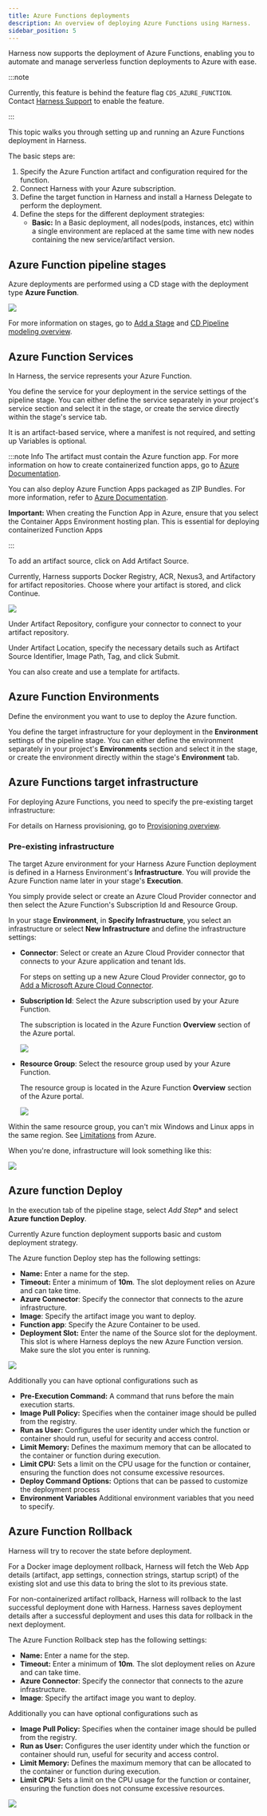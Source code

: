 ```yaml
---
title: Azure Functions deployments
description: An overview of deploying Azure Functions using Harness.
sidebar_position: 5
---
```


Harness now supports the deployment of Azure Functions, enabling you to automate and manage serverless function deployments to Azure with ease. 

:::note

Currently, this feature is behind the feature flag `CDS_AZURE_FUNCTION`. Contact [Harness Support](mailto:support@harness.io) to enable the feature.

:::

This topic walks you through setting up and running an Azure Functions deployment in Harness.

The basic steps are:

1. Specify the Azure Function artifact and configuration required for the function.
2. Connect Harness with your Azure subscription.
3. Define the target function in Harness and install a Harness Delegate to perform the deployment.
4. Define the steps for the different deployment strategies:
	- **Basic:** In a Basic deployment, all nodes(pods, instances, etc) within a single environment are replaced at the same time with new nodes containing the new service/artifact version.

## Azure Function pipeline stages

Azure deployments are performed using a CD stage with the deployment type **Azure Function**.

![](static/azure-functions-1.png)

For more information on stages, go to [Add a Stage](/docs/platform/pipelines/add-a-stage) and [CD Pipeline modeling overview](/docs/continuous-delivery/get-started/cd-pipeline-modeling-overview).

## Azure Function Services

In Harness, the service represents your Azure Function.

You define the service for your deployment in the service settings of the pipeline stage. You can either define the service separately in your project's service section and select it in the stage, or create the service directly within the stage's service tab.

It is an artifact-based service, where a manifest is not required, and setting up Variables is optional.

:::note Info
The artifact must contain the Azure function app. For more information on how to create containerized function apps, go to [Azure Documentation](https://learn.microsoft.com/en-us/azure/azure-functions/functions-how-to-custom-container?tabs=core-tools%2Cacr%2Cazure-cli2%2Cazure-cli&pivots=azure-functions).

You can also deploy Azure Function Apps packaged as ZIP Bundles. For more information, refer to [Azure Documentation](https://learn.microsoft.com/en-us/azure/azure-functions/functions-deployment-technologies?tabs=windows#zip-deploy).

**Important:** When creating the Function App in Azure, ensure that you select the Container Apps Environment hosting plan. This is essential for deploying containerized Function Apps

:::

To add an artifact source, click on Add Artifact Source.

Currently, Harness supports Docker Registry, ACR, Nexus3, and Artifactory for artifact repositories. Choose where your artifact is stored, and click Continue.

![](static/azure-functions-2.png)

Under Artifact Repository, configure your connector to connect to your artifact repository.

Under Artifact Location, specify the necessary details such as Artifact Source Identifier, Image Path, Tag, and click Submit.

You can also create and use a template for artifacts.

## Azure Function Environments 

Define the environment you want to use to deploy the Azure function.

You define the target infrastructure for your deployment in the **Environment** settings of the pipeline stage. You can either define the environment separately in your project's **Environments** section and select it in the stage, or create the environment directly within the stage's **Environment** tab.

## Azure Functions target infrastructure

For deploying Azure Functions, you need to specify the pre-existing target infrastructure:

For details on Harness provisioning, go to [Provisioning overview](/docs/continuous-delivery/cd-infrastructure/provisioning-overview).

### Pre-existing infrastructure

The target Azure environment for your Harness Azure Function deployment is defined in a Harness Environment's **Infrastructure**. You will provide the Azure Function name later in your stage's **Execution**.

You simply provide select or create an Azure Cloud Provider connector and then select the Azure Function's Subscription Id and Resource Group.

In your stage **Environment**, in **Specify Infrastructure**, you select an infrastructure or select **New Infrastructure** and define the infrastructure settings:

- **Connector**: Select or create an Azure Cloud Provider connector that connects to your Azure application and tenant Ids.

  For steps on setting up a new Azure Cloud Provider connector, go to [Add a Microsoft Azure Cloud Connector](/docs/platform/connectors/cloud-providers/add-a-microsoft-azure-connector).
- **Subscription Id**: Select the Azure subscription used by your Azure Function.
  
  The subscription is located in the Azure Function **Overview** section of the Azure portal.
  
  ![](static/azure-web-apps-tutorial-160.png)

- **Resource Group**: Select the resource group used by your Azure Function.
  
  The resource group is located in the Azure Function **Overview** section of the Azure portal.
  
  ![](static/azure-web-apps-tutorial-161.png)

Within the same resource group, you can't mix Windows and Linux apps in the same region. See [Limitations](https://docs.microsoft.com/en-us/azure/app-service/overview#limitations) from Azure.

When you're done, infrastructure will look something like this:

![](static/azure-functions-6.png)

## Azure function Deploy

In the execution tab of the pipeline stage, select *Add Step** and select **Azure function Deploy**.

Currently Azure function deployment supports basic and custom deployment strategy.

The Azure function Deploy step has the following settings:

 * **Name:** Enter a name for the step.
 * **Timeout:** Enter a minimum of **10m**. The slot deployment relies on Azure and can take time.
 * **Azure Connector**: Specify the connector that connects to the azure infrastructure.
 * **Image**: Specify the artifact image you want to deploy.
 * **Function app**: Specify the Azure Container to be used.
 * **Deployment Slot:** Enter the name of the Source slot for the deployment. This slot is where Harness deploys the new Azure Function version. Make sure the slot you enter is running.

![](static/azure-functions-5.png)

Additionally you can have optional configurations such as 
* **Pre-Execution Command:** A command that runs before the main execution starts.
* **Image Pull Policy:** Specifies when the container image should be pulled from the registry.
* **Run as User:** Configures the user identity under which the function or container should run, useful for security and access control.
* **Limit Memory:** Defines the maximum memory that can be allocated to the container or function during execution.
* **Limit CPU:** Sets a limit on the CPU usage for the function or container, ensuring the function does not consume excessive resources.
* **Deploy Command Options:** Options that can be passed to customize the deployment process
* **Environment Variables** Additional environment variables that you need to specify.

## Azure Function Rollback

Harness will try to recover the state before deployment.

For a Docker image deployment rollback, Harness will fetch the Web App details (artifact, app settings, connection strings, startup script) of the existing slot and use this data to bring the slot to its previous state.

For non-containerized artifact rollback, Harness will rollback to the last successful deployment done with Harness. Harness saves deployment details after a successful deployment and uses this data for rollback in the next deployment.

The Azure Function Rollback step has the following settings:

 * **Name:** Enter a name for the step.
 * **Timeout:** Enter a minimum of **10m**. The slot deployment relies on Azure and can take time.
 * **Azure Connector**: Specify the connector that connects to the azure infrastructure.
 * **Image**: Specify the artifact image you want to deploy.

Additionally you can have optional configurations such as 

 * **Image Pull Policy:** Specifies when the container image should be pulled from the registry.
* **Run as User:** Configures the user identity under which the function or container should run, useful for security and access control.
* **Limit Memory:** Defines the maximum memory that can be allocated to the container or function during execution.
* **Limit CPU:** Sets a limit on the CPU usage for the function or container, ensuring the function does not consume excessive resources.

![](static/azure-functions-7.png)